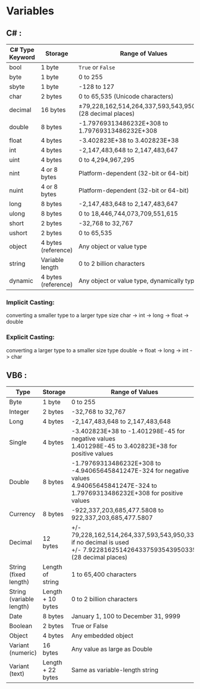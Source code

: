 # Variables


## C# :



| **C# Type Keyword** | **Storage**      | **Range of Values**                                                                                           |
|---------------------|------------------|--------------------------------------------------------------------------------------------------------------|
| bool                | 1 byte           | `True` or `False`                                                                                           |
| byte                | 1 byte           | 0 to 255                                                                                                    |
| sbyte               | 1 byte           | -128 to 127                                                                                                 |
| char                | 2 bytes          | 0 to 65,535 (Unicode characters)                                                                            |
| decimal             | 16 bytes         | ±79,228,162,514,264,337,593,543,950,335 (28 decimal places)                                                |
| double              | 8 bytes          | -1.79769313486232E+308 to 1.79769313486232E+308                                                               |
| float               | 4 bytes          | -3.402823E+38 to 3.402823E+38                                                                               |
| int                 | 4 bytes          | -2,147,483,648 to 2,147,483,647                                                                             |
| uint                | 4 bytes          | 0 to 4,294,967,295                                                                                          |
| nint                | 4 or 8 bytes     | Platform-dependent (32-bit or 64-bit)                                                                        |
| nuint               | 4 or 8 bytes     | Platform-dependent (32-bit or 64-bit)                                                                        |
| long                | 8 bytes          | -2,147,483,648 to 2,147,483,647                                                                             |
| ulong               | 8 bytes          | 0 to 18,446,744,073,709,551,615                                                                            |
| short               | 2 bytes          | -32,768 to 32,767                                                                                           |
| ushort              | 2 bytes          | 0 to 65,535                                                                                                 |
| object              | 4 bytes (reference) | Any object or value type                                                                                   |
| string              | Variable length  | 0 to 2 billion characters                                                                                     |
| dynamic             | 4 bytes (reference) | Any object or value type, dynamically typed                                                                |


### Implicit Casting:
converting a smaller type to a larger type size
char -> int -> long -> float -> double

### Explicit Casting:
converting a larger type to a smaller size type
double -> float -> long -> int -> char

## VB6 :


| **Type**              | **Storage**        | **Range of Values**                                                                                           |
|-----------------------|--------------------|--------------------------------------------------------------------------------------------------------------|
| Byte                  | 1 byte             | 0 to 255                                                                                                      |
| Integer               | 2 bytes            | -32,768 to 32,767                                                                                             |
| Long                  | 4 bytes            | -2,147,483,648 to 2,147,483,648                                                                               |
| Single                | 4 bytes            | -3.402823E+38 to -1.401298E-45 for negative values <br> 1.401298E-45 to 3.402823E+38 for positive values      |
| Double                | 8 bytes            | -1.79769313486232E+308 to -4.94065645841247E-324 for negative values <br> 4.94065645841247E-324 to 1.79769313486232E+308 for positive values|
| Currency              | 8 bytes            | -922,337,203,685,477.5808 to 922,337,203,685,477.5807                                                        |
| Decimal               | 12 bytes           | +/- 79,228,162,514,264,337,593,543,950,335 if no decimal is used <br> +/- 7.9228162514264337593543950335 (28 decimal places) |
| String (fixed length) | Length of string   | 1 to 65,400 characters                                                                                       |
| String (variable length) | Length + 10 bytes | 0 to 2 billion characters                                                                                     |
| Date                  | 8 bytes            | January 1, 100 to December 31, 9999                                                                           |
| Boolean               | 2 bytes            | True or False                                                                                                |
| Object                | 4 bytes            | Any embedded object                                                                                          |
| Variant (numeric)     | 16 bytes           | Any value as large as Double                                                                                 |
| Variant (text)        | Length + 22 bytes  | Same as variable-length string                                                                               |

